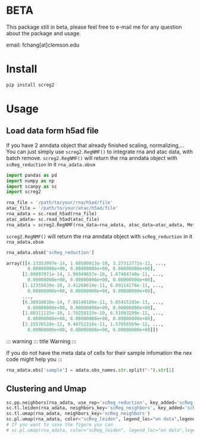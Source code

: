 # BETA
This package still in beta, please feel free to e-mail me for any question about the package and usage.

email: fchang[at]clemson.edu

# Install
``` bash
pip install screg2
```

# Usage

## Load data form h5ad file

If you have 2 anndata object that already finished scaling,
normalizing,\... You can just simply use `screg2.RegNMF()` to integrate
rna and atac data, with batch remove. `screg2.RegNMF()` will return the
rna anndata object with `scReg_reduction` in it `rna_adata.obsm`

``` python
import pandas as pd
import numpy as np
import scanpy as sc
import screg2 

rna_file = '/path/to/your/rna/h5ad/file'
atac_file = '/path/to/your/atac/h5ad/file'
rna_adata = sc.read_h5ad(rna_file)
atac_adata= sc.read_h5ad(atac_file)
rna_adata = screg2.RegNMF(rna_data=rna_adata, atac_data=atac_adata, Meta_data=rna_adata.obs,batch_type='sample', maxiter=100, key_added="scReg_reduction")
```

`screg2.RegNMF()` will return the rna anndata object with
`scReg_reduction` in it `rna_adata.obsm`

``` python
rna_adata.obsm['scReg_reduction']
```

``` python
array([[4.13353097e-14, 1.08500913e-10, 3.27313772e-11, ...,
        0.00000000e+00, 0.00000000e+00, 0.00000000e+00],
      [2.09097071e-14, 1.96949657e-16, 1.67404740e-11, ...,
        0.00000000e+00, 0.00000000e+00, 0.00000000e+00],
      [1.12355639e-10, 3.41268614e-11, 6.89114276e-11, ...,
        0.00000000e+00, 0.00000000e+00, 0.00000000e+00],
      ...,
      [6.38938638e-14, 7.88140180e-11, 5.65415185e-13, ...,
        0.00000000e+00, 0.00000000e+00, 0.00000000e+00],
      [1.88311115e-10, 1.70259133e-10, 6.51093299e-12, ...,
        0.00000000e+00, 0.00000000e+00, 0.00000000e+00],
      [2.15576528e-12, 9.40752216e-11, 1.57056569e-12, ...,
        0.00000000e+00, 0.00000000e+00, 0.00000000e+00]])
```

::: warning
::: title
Warning
:::

If you do not have the meta data of cells for their sample infomation
the nex code might help you
:::

``` python
rna_adata.obs['sample'] = adata.obs_names.str.split("-").str[1]
```

## Clustering and Umap

``` python
sc.pp.neighbors(rna_adata, use_rep='scReg_reduction', key_added='scReg_neighbors', n_neighbors=40)
sc.tl.leiden(rna_adata, neighbors_key='scReg_neighbors', key_added='scReg_leiden')
sc.tl.umap(rna_adata, neighbors_key='scReg_neighbors')
sc.pl.umap(rna_adata, color="scReg_leiden", legend_loc="on data",legend_fontsize="small",size=6, title="scReg")
# If you want to save the figure you can
# sc.pl.umap(rna_adata, color="scReg_leiden", legend_loc="on data",legend_fontsize="small",size=6, save="_scReg.pdf" title="scReg")
```
